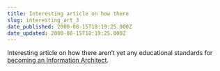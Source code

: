```yaml
---
title: Interesting article on how there
slug: interesting_art_3
date_published: 2000-08-15T18:19:25.000Z
date_updated: 2000-08-15T18:19:25.000Z
---
```


Interesting article on how there aren’t yet any educational standards for [becoming an Information Architect](http://argus-acia.com/strange_connections/strange005.html).
